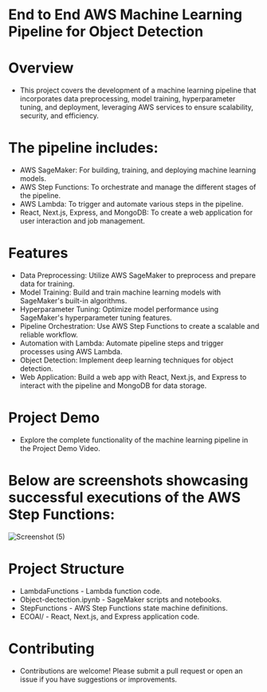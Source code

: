 
# End to End AWS Machine Learning Pipeline for Object Detection

# Overview
* This project covers the development of a machine learning pipeline that incorporates data preprocessing, model training, hyperparameter tuning, and deployment, leveraging AWS services 
 to ensure scalability, security, and efficiency.

# The pipeline includes:
* AWS SageMaker: For building, training, and deploying machine learning models.
* AWS Step Functions: To orchestrate and manage the different stages of the pipeline.
* AWS Lambda: To trigger and automate various steps in the pipeline.
* React, Next.js, Express, and MongoDB: To create a web application for user interaction and job management.
# Features
* Data Preprocessing: Utilize AWS SageMaker to preprocess and prepare data for training.
* Model Training: Build and train machine learning models with SageMaker's built-in algorithms.
* Hyperparameter Tuning: Optimize model performance using SageMaker's hyperparameter tuning features.
* Pipeline Orchestration: Use AWS Step Functions to create a scalable and reliable workflow.
* Automation with Lambda: Automate pipeline steps and trigger processes using AWS Lambda.
* Object Detection: Implement deep learning techniques for object detection.
* Web Application: Build a web app with React, Next.js, and Express to interact with the pipeline and MongoDB for data storage.
# Project Demo
* Explore the complete functionality of the machine learning pipeline in the Project Demo Video.


# Below are screenshots showcasing successful executions of the AWS Step Functions:
![Screenshot (5)](https://github.com/user-attachments/assets/62bd0832-c34d-49c3-bcc2-10462512afe8)


# Project Structure
* LambdaFunctions - Lambda function code.
* Object-dectection.ipynb - SageMaker scripts and notebooks.
* StepFunctions - AWS Step Functions state machine definitions.
* ECOAI/ - React, Next.js, and Express application code.

# Contributing
* Contributions are welcome! Please submit a pull request or open an issue if you have suggestions or improvements.
